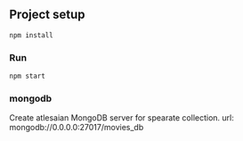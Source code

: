 

## Project setup
```
npm install
```

### Run
```
npm start
```

### mongodb
Create atlesaian MongoDB server for spearate collection.
url: mongodb://0.0.0.0:27017/movies_db


